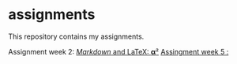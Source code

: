 # assignments
This repository contains my assignments.

Assignment week 2:
[*Markdown* and LaTeX: **α**²](https://github.com/tomurbaschek/assignments/blob/master/Assignment_week_2.ipynb)
[Assingment week 5 :](https://github.com/tomurbaschek/assignments/blob/master/Assignment_week_5.ipynb)
